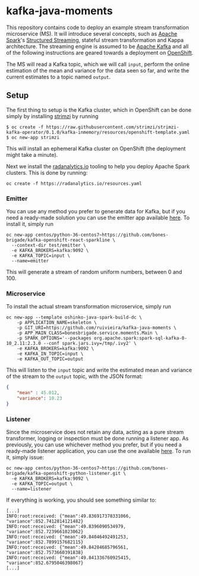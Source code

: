 # kafka-java-moments

This repository contains code to deploy an example stream transformation microservice (MS). It will introduce several concepts, such as [Apache Spark](https://spark.apache.org/)'s [Structured Streaming](https://spark.apache.org/docs/latest/structured-streaming-programming-guide.html), stateful stream transformation and Kappa architecture.
The streaming engine is assumed to be [Apache Kafka](https://kafka.apache.org/) and all of the following instructions are geared towards a deployment on [OpenShift](https://www.openshift.com/).

The MS will read a Kafka topic, which we will call `input`, perform the online estimation of the mean and variance for the data seen so far, and write the current estimates to a topic named `output`.

## Setup

The first thing to setup is the Kafka cluster, which in OpenShift can be done simply by installing [strimzi](http://strimzi.io/) by running

```shell
$ oc create -f https://raw.githubusercontent.com/strimzi/strimzi-kafka-operator/0.1.0/kafka-inmemory/resources/openshift-template.yaml
$ oc new-app strimzi
```

This will install an ephemeral Kafka cluster on OpenShift (the deployment might take a minute).

Next we install the [radanalytics.io](https://radanalytics.io/) tooling to help you deploy Apache Spark clusters. This is done by running:

```
oc create -f https://radanalytics.io/resources.yaml
```

### Emitter

You can use any method you prefer to generate data for Kafka, but if you need a ready-made solution you can use the emitter app available [here](https://github.com/bones-brigade/kafka-openshift-react-sparkline/tree/master/test/emitter). To install it, simply run

```
oc new-app centos/python-36-centos7~https://github.com/bones-brigade/kafka-openshift-react-sparkline \
  --context-dir test/emitter \
  -e KAFKA_BROKERS=kafka:9092 \
  -e KAFKA_TOPIC=input \
  --name=emitter
```

This will generate a stream of random uniform numbers, between 0 and 100.

### Microservice

To install the actual stream transformation microservice, simply run

```
oc new-app --template oshinko-java-spark-build-dc \
    -p APPLICATION_NAME=skeleton \
    -p GIT_URI=https://github.com/ruivieira/kafka-java-moments \
    -p APP_MAIN_CLASS=bonesbrigade.service.moments.Main \
    -p SPARK_OPTIONS='--packages org.apache.spark:spark-sql-kafka-0-10_2.11:2.3.0 --conf spark.jars.ivy=/tmp/.ivy2' \
    -e KAFKA_BROKERS=kafka:9092 \
    -e KAFKA_IN_TOPIC=input \
    -e KAFKA_OUT_TOPIC=output
```

This will listen to the `input` topic and write the estimated mean and variance of the stream to the `output` topic, with the JSON format:

```json
{
	"mean" : 45.012,
	"variance": 10.23
}
```

### Listener

Since the microservice does not retain any data, acting as a pure stream transformer, logging or inspection must be done running a listener app. As previously, you can use whichever method you prefer, but if you need a ready-made listener application, you can use the one available [here](https://github.com/bones-brigade/kafka-openshift-python-listener). To run it, simply issue:

```
oc new-app centos/python-36-centos7~https://github.com/bones-brigade/kafka-openshift-python-listener.git \
  -e KAFKA_BROKERS=kafka:9092 \
  -e KAFKA_TOPIC=output \
  --name=listener
```

If everything is working, you should see something similar to:

```
[...]
INFO:root:received: {"mean":49.836917378331066, "variance":852.7412814121482}
INFO:root:received: {"mean":49.8396090534979, "variance":852.7239661023062}
INFO:root:received: {"mean":49.84046492491253, "variance":852.7899157682115}
INFO:root:received: {"mean":49.84284685796561, "variance":852.7573660391838}
INFO:root:received: {"mean":49.841336760925415, "variance":852.6795046398067}
[...]
```
